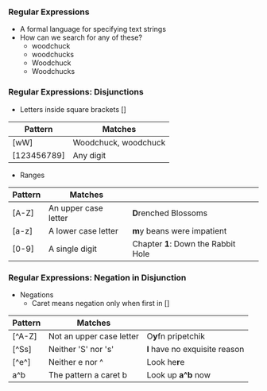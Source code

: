### Regular Expressions

* A formal language for specifying text strings
* How can we search for any of these?
    * woodchuck
    * woodchucks
    * Woodchuck
    * Woodchucks

### Regular Expressions: Disjunctions

* Letters inside square brackets []

|Pattern|Matches|
|------|------|
|[wW]|Woodchuck, woodchuck|
|[123456789]|Any digit|

* Ranges

|Pattern|Matches||
|------|------|------|
|[A-Z]|An upper case letter|<b>D</b>renched Blossoms|
|[a-z]|A lower case letter|<b>m</b>y beans were impatient|
|[0-9]|A single digit|Chapter <b>1</b>: Down the Rabbit Hole|

### Regular Expressions: Negation in Disjunction

* Negations
    * Caret means negation only when first in []

|Pattern|Matches||
|------|------|------|
|[^A-Z]|Not an upper case letter|O<b>y</b>fn pripetchik|
|[^Ss]|Neither 'S' nor 's'|<b>I</b> have no exquisite reason|
|[^e^]|Neither e nor ^|Look he<b>r</b>e|
|a^b|The pattern a caret b|Look up <b>a^b</b> now|
